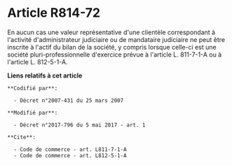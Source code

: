 # Article R814-72

En aucun cas une valeur représentative d'une clientèle correspondant à l'activité d'administrateur judiciaire ou de
mandataire judiciaire ne peut être inscrite à l'actif du bilan de la société, y compris lorsque celle-ci est une société
pluri-professionnelle d'exercice prévue à l'article L. 811-7-1-A ou à l'article L. 812-5-1-A.

**Liens relatifs à cet article**

	**Codifié par**:

	  - Décret n°2007-431 du 25 mars 2007

	**Modifié par**:

	  - Décret n°2017-796 du 5 mai 2017 - art. 1

	**Cite**:

	  - Code de commerce - art. L811-7-1-A
	  - Code de commerce - art. L812-5-1-A

